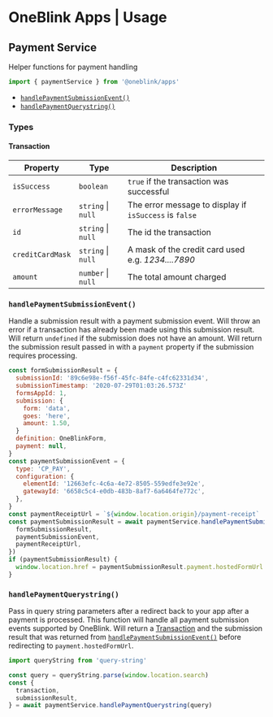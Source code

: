 # OneBlink Apps | Usage

## Payment Service

Helper functions for payment handling

```js
import { paymentService } from '@oneblink/apps'
```

- [`handlePaymentSubmissionEvent()`](#handlepaymentsubmissionevent)
- [`handlePaymentQuerystring()`](#handlepaymentquerystring)

### Types

#### Transaction

| Property         | Type               | Description                                            |
| ---------------- | ------------------ | ------------------------------------------------------ |
| `isSuccess`      | `boolean`          | `true` if the transaction was successful               |
| `errorMessage`   | `string` \| `null` | The error message to display if `isSuccess` is `false` |
| `id`             | `string` \| `null` | The id the transaction                                 |
| `creditCardMask` | `string` \| `null` | A mask of the credit card used e.g. _1234....7890_     |
| `amount`         | `number` \| `null` | The total amount charged                               |

### `handlePaymentSubmissionEvent()`

Handle a submission result with a payment submission event. Will throw an error if a transaction has already been made using this submission result. Will return `undefined` if the submission does not have an amount. Will return the submission result passed in with a `payment` property if the submission requires processing.

```js
const formSubmissionResult = {
  submissionId: '89c6e98e-f56f-45fc-84fe-c4fc62331d34',
  submissionTimestamp: '2020-07-29T01:03:26.573Z'
  formsAppId: 1,
  submission: {
    form: 'data',
    goes: 'here',
    amount: 1.50,
  }
  definition: OneBlinkForm,
  payment: null,
}
const paymentSubmissionEvent = {
  type: 'CP_PAY',
  configuration: {
    elementId: '12663efc-4c6a-4e72-8505-559edfe3e92e',
    gatewayId: '6658c5c4-e0db-483b-8af7-6a6464fe772c',
  },
}
const paymentReceiptUrl = `${window.location.origin}/payment-receipt`
const paymentSubmissionResult = await paymentService.handlePaymentSubmissionEvent({
  formSubmissionResult,
  paymentSubmissionEvent,
  paymentReceiptUrl,
})
if (paymentSubmissionResult) {
  window.location.href = paymentSubmissionResult.payment.hostedFormUrl
}
```

### `handlePaymentQuerystring()`

Pass in query string parameters after a redirect back to your app after a payment is processed. This function will handle all payment submission events supported by OneBlink. Will return a [Transaction](#transaction) and the submission result that was returned from [`handlePaymentSubmissionEvent()`](#handlepaymentsubmissionevent) before redirecting to `payment.hostedFormUrl`.

```js
import queryString from 'query-string'

const query = queryString.parse(window.location.search)
const {
  transaction,
  submissionResult,
} = await paymentService.handlePaymentQuerystring(query)
```
